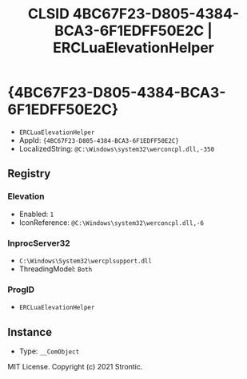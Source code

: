 ﻿---
title: "CLSID 4BC67F23-D805-4384-BCA3-6F1EDFF50E2C | ERCLuaElevationHelper"
excerpt: What is COM-Object CLSID 4BC67F23-D805-4384-BCA3-6F1EDFF50E2C?
---

# {4BC67F23-D805-4384-BCA3-6F1EDFF50E2C}

* `ERCLuaElevationHelper`
* AppId: `{4BC67F23-D805-4384-BCA3-6F1EDFF50E2C}`
* LocalizedString: `@C:\Windows\system32\werconcpl.dll,-350`

## Registry


### Elevation

* Enabled: `1`
* IconReference: `@C:\Windows\system32\werconcpl.dll,-6`

### InprocServer32

* `C:\Windows\System32\wercplsupport.dll`
* ThreadingModel: `Both`

### ProgID

* `ERCLuaElevationHelper`

## Instance

* Type: `__ComObject`

MIT License. Copyright (c) 2021 Strontic.


